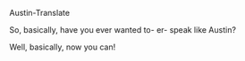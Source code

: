  Austin-Translate

So, basically, have you ever wanted to- er- speak like Austin?

Well, basically, now you can!
